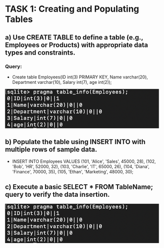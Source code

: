 # TASK 1: Creating and Populating Tables

## a) Use CREATE TABLE to define a table (e.g., Employees or Products) with appropriate data types and constraints.

### Query:

- Create table Employees(ID int(3) PRIMARY KEY,
  Name varchar(20),
  Department varchar(10),
  Salary int(7),
  age int(2));

![](task1_ex1.png)

## b) Populate the table using INSERT INTO with multiple rows of sample data.

- INSERT INTO Employees VALUES
  (101, 'Alice', 'Sales', 45000, 28),
  (102, 'Bob', 'HR', 52000, 32),
  (103, 'Charlie', 'IT', 65000, 26),
  (104, 'Diana', 'Finance', 70000, 35),
  (105, 'Ethan', 'Marketing', 48000, 30);

## c) Execute a basic SELECT \* FROM TableName; query to verify the data insertion.

![](task1_ex1.png)
